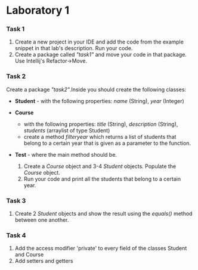 # Laboratory 1

### Task 1
 
 1. Create a new project in your IDE and add the code from the example snippet in that lab's description. Run your code.
 2. Create a package called *"task1"* and move your code in that package. Use Intellij's Refactor->Move.
 
 ### Task 2
 
Create a package *"task2"*.Inside you should create the following classes:
* **Student** - with the following properties: *name* (String), *year* (Integer)

* **Course**
  * with the following properties: *title* (String), *description* (String), *students* (arraylist of type Student)
  * create a method *filteryear* which returns a list of students that belong to a certain year that is given as a parameter to the function.
* **Test** - where the main method should be.
  1. Create a *Course* object and 3-4 *Student* objects. Populate the *Course* object.
  2. Run your code and print all the students that belong to a certain year.
  
### Task 3
  1. Create 2 *Student* objects and show the result using the *equals()* method between one another.
  
### Task 4
  1. Add the access modifier 'private' to every field of the classes Student and Course
  2. Add setters and getters
  
